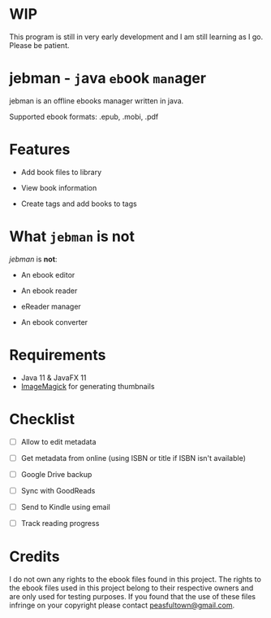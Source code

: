 # WIP

This program is still in very early development and I am still learning as I go. Please be patient.

# jebman - `j`ava `eb`ook `man`ager

jebman is an offline ebooks manager written in java.

Supported ebook formats: .epub, .mobi, .pdf


# Features

- Add book files to library

- View book information

- Create tags and add books to tags


# What `jebman` is not

*jebman* is **not**:

- An ebook editor

- An ebook reader

- eReader manager

- An ebook converter


# Requirements

- Java 11 & JavaFX 11
- [ImageMagick](https://imagemagick.org/index.php) for generating thumbnails

# Checklist

- [ ] Allow to edit metadata

- [ ] Get metadata from online (using ISBN or title if ISBN isn't available)

- [ ] Google Drive backup 

- [ ] Sync with GoodReads

- [ ] Send to Kindle using email 

- [ ] Track reading progress


# Credits

I do not own any rights to the ebook files found in this project. The rights to the ebook files used in this project belong to their respective owners and are only used for testing purposes. If you found that the use of these files infringe on your copyright please contact peasfultown@gmail.com.
